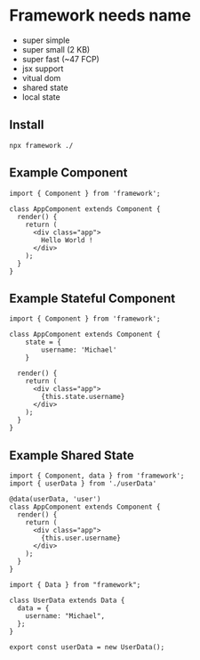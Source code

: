 # Framework needs name

- super simple
- super small (2 KB)
- super fast (~47 FCP)
- jsx support
- vitual dom
- shared state
- local state

## Install

```
npx framework ./
```

## Example Component

```
import { Component } from 'framework';

class AppComponent extends Component {
  render() {
    return (
      <div class="app">
        Hello World !
      </div>
    );
  }
}
```

## Example Stateful Component

```
import { Component } from 'framework';

class AppComponent extends Component {
    state = {
        username: 'Michael'
    }

  render() {
    return (
      <div class="app">
        {this.state.username}
      </div>
    );
  }
}
```

## Example Shared State

```
import { Component, data } from 'framework';
import { userData } from './userData'

@data(userData, 'user')
class AppComponent extends Component {
  render() {
    return (
      <div class="app">
        {this.user.username}
      </div>
    );
  }
}
```

```
import { Data } from "framework";

class UserData extends Data {
  data = {
    username: "Michael",
  };
}

export const userData = new UserData();
```

